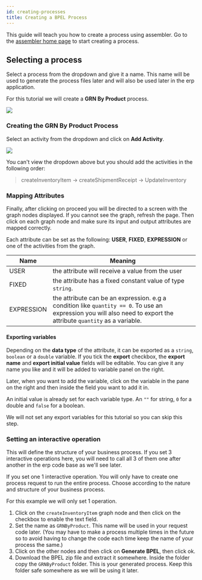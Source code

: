```yaml
---
id: creating-processes
title: Creating a BPEL Process
---
```


This guide will teach you how to create a process using assembler.
Go to the [assembler home page](http://203.135.63.70/assemble_empty_node/requirement_specs.jsp) to start creating a process.

## Selecting a process

Select a process from the dropdown and give it a name. This name will be used to generate the process files later and will also be used later in the erp application.

For this tutorial we will create a **GRN By Product** process.

![](/erp/img/assembler-intro.png)

### Creating the GRN By Product Process

Select an activity from the dropdown and click on **Add Activity**.

![](/erp/img/activity-selection.gif)

You can't view the dropdown above but you should add the activities in the following order:

> createInventoryItem -> createShipmentReceipt -> UpdateInventory

### Mapping Attributes

Finally, after clicking on proceed you will be directed to a screen with the graph nodes displayed. If you cannot see the graph, refresh the page. Then click on each graph node and make sure its input and output attributes are mapped correctly.

Each attribute can be set as the following:
**USER**, **FIXED**, **EXPRESSION** or one of the activities from the graph.

| Name       | Meaning                                                                                                                                                             |
| ---------- | ------------------------------------------------------------------------------------------------------------------------------------------------------------------- |
| USER       | the attribute will receive a value from the user                                                                                                                    |
| FIXED      | the attribute has a fixed constant value of type `string`.                                                                                                          |
| EXPRESSION | the attribute can be an expression. e.g a condition like `quantity == 0`. To use an expression you will also need to export the attribute `quantity` as a variable. |

#### Exporting variables

Depending on the **data type** of the attribute, it can be exported as a `string`, `boolean` or a `double` variable.
If you tick the **export** checkbox, the **export name** and **export initial value** fields will be editable. You can give it any name you like and it will be added to variable panel on the right.

Later, when you want to add the variable, click on the variable in the pane on the right and then inside the field you want to add it in.

An initial value is already set for each variable type. An `""` for string, `0` for a double and `false` for a boolean.

We will not set any export variables for this tutorial so you can skip this step.

### Setting an interactive operation

This will define the structure of your business process. If you set 3 interactive operations here, you will need to call all 3 of them one after another in the erp code base as we'll see later.

If you set one 1 interactive operation. You will only have to create one process request to run the entire process. Choose according to the nature and structure of your business process.

For this example we will only set 1 operation.

1. Click on the `createInventoryItem` graph node and then click on the checkbox to enable the text field.
2. Set the name as `GRNByProduct`. This name will be used in your request code later. (You may have to make a process multiple times in the future so to avoid having to change the code each time keep the name of your process the same.)
3. Click on the other nodes and then click on **Generate BPEL**, then click ok.
4. Download the BPEL zip file and extract it somewhere. Inside the folder copy the `GRNByProduct` folder. This is your generated process. Keep this folder safe somewhere as we will be using it later.
